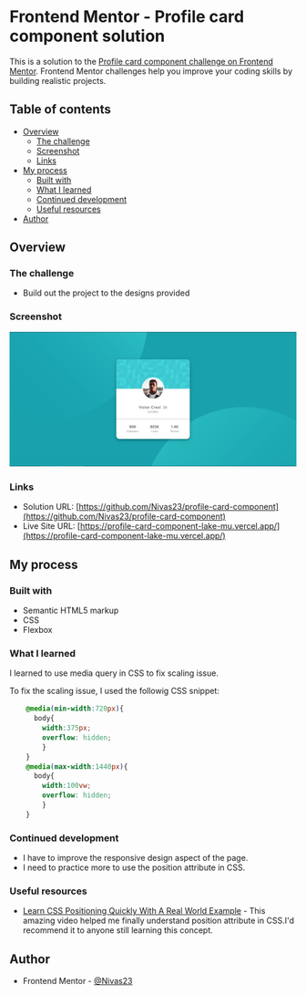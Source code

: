 # Frontend Mentor - Profile card component solution

This is a solution to the [Profile card component challenge on Frontend Mentor](https://www.frontendmentor.io/challenges/profile-card-component-cfArpWshJ). Frontend Mentor challenges help you improve your coding skills by building realistic projects. 

## Table of contents

- [Overview](#overview)
  - [The challenge](#the-challenge)
  - [Screenshot](#screenshot)
  - [Links](#links)
- [My process](#my-process)
  - [Built with](#built-with)
  - [What I learned](#what-i-learned)
  - [Continued development](#continued-development)
  - [Useful resources](#useful-resources)
- [Author](#author)

## Overview

### The challenge

- Build out the project to the designs provided

### Screenshot

![](./screenshot.jpg)

### Links

- Solution URL: [https://github.com/Nivas23/profile-card-component](https://github.com/Nivas23/profile-card-component)
- Live Site URL: [https://profile-card-component-lake-mu.vercel.app/](https://profile-card-component-lake-mu.vercel.app/)

## My process

### Built with

- Semantic HTML5 markup
- CSS
- Flexbox

### What I learned

I learned to use media query in CSS to fix scaling issue.

To fix the scaling issue, I used the followig CSS snippet:

```css
    @media(min-width:720px){
      body{
        width:375px;
        overflow: hidden;
        }
    }
    @media(max-width:1440px){
      body{
        width:100vw;
        overflow: hidden;
        }
    }
```

### Continued development

- I have to improve the responsive design aspect of the page.
- I need to practice more to use the position attribute in CSS.

### Useful resources

- [Learn CSS Positioning Quickly With A Real World Example](https://youtu.be/MxEtxo_AaZ4?si=ywoj6ffDk64OfRot) - This amazing video helped me finally understand position attribute in CSS.I'd recommend it to anyone still learning this concept.

## Author

- Frontend Mentor - [@Nivas23](https://www.frontendmentor.io/profile/Nivas23)
